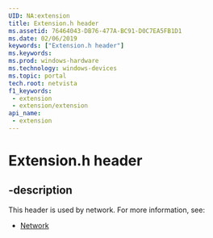 ```yaml
---
UID: NA:extension
title: Extension.h header
ms.assetid: 76464043-DB76-477A-BC91-D0C7EA5FB1D1
ms.date: 02/06/2019
keywords: ["Extension.h header"]
ms.keywords: 
ms.prod: windows-hardware
ms.technology: windows-devices
ms.topic: portal
tech.root: netvista
f1_keywords:
 - extension
 - extension/extension
api_name:
 - extension
---
```


# Extension.h header


## -description

This header is used by network. For more information, see:

- [Network](../_netvista/index.md)

